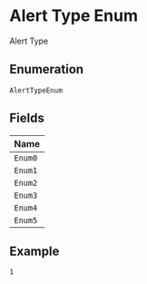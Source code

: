 
# Alert Type Enum

Alert Type

## Enumeration

`AlertTypeEnum`

## Fields

| Name |
|  --- |
| `Enum0` |
| `Enum1` |
| `Enum2` |
| `Enum3` |
| `Enum4` |
| `Enum5` |

## Example

```
1
```

